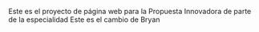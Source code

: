 Este es el proyecto de página web para la Propuesta Innovadora de parte de la especialidad
Este es el cambio de Bryan 
